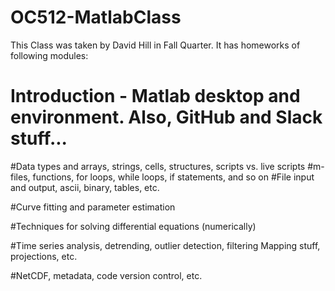 # OC512-MatlabClass
This Class was taken by David Hill in Fall Quarter. 
It has homeworks of following modules:

# Introduction - Matlab desktop and environment. Also, GitHub and Slack stuff...
#Data types and arrays, strings, cells, structures, scripts vs. live scripts
#m-files, functions, for loops, while loops, if statements, and so on
#File input and output, ascii, binary, tables, etc.

#Curve fitting and parameter estimation

#Techniques for solving differential equations (numerically)

#Time series analysis, detrending, outlier detection, filtering Mapping stuff, projections, etc.

#NetCDF, metadata, code version control, etc.
